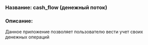 ### Название: cash_flow (денежный поток)

### Описание: 

Данное приложение позволяет пользователю вести учет своих денежных операций

